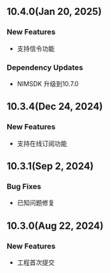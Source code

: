 ## 10.4.0(Jan 20, 2025)

### New Features
* 支持信令功能

### Dependency Updates
* NIMSDK 升级到10.7.0

## 10.3.4(Dec 24, 2024)

### New Features
* 支持在线订阅功能

## 10.3.1(Sep 2, 2024)

### Bug Fixes
* 已知问题修复

## 10.3.0(Aug 22, 2024)

### New Features
* 工程首次提交


